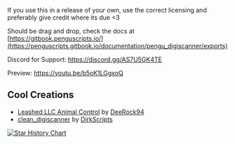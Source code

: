 If you use this in a release of your own, use the correct licensing and preferably give credit where its due <3

Should be drag and drop, check the docs at [https://gitbook.penguscripts.io/](https://penguscripts.gitbook.io/documentation/pengu_digiscanner/exports)

Discord for Support: https://discord.gg/AS7U5GK4TE

Preview: https://youtu.be/b5oK1LGgxoQ 


## Cool Creations
* [Leashed LLC Animal Control](https://forum.cfx.re/t/paid-leashed-llc-animal-control/5242164) by [DeeRock94](https://github.com/deerock94)
* [clean_digiscanner](https://github.com/Clean-Server-Pack/clean_digiscanner) by [DirkScripts](https://github.com/DirkDigglerz)


[![Star History Chart](https://api.star-history.com/svg?repos=PenguScript/pengu_digiscanner&type=Date)](https://star-history.com/#PenguScript/pengu_digiscanner&Date)
